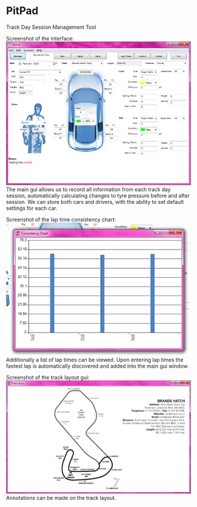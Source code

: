 # PitPad
Track Day Session Management Tool

Screenshot of the interface:
![ScreenShot](/demo/1.png)
The main gui allows us to record all information from each track day session, automatically calculating changes to tyre pressure before and after session. We can store both cars and drivers, with the ability to set default settings for each car.

Screenshot of the lap time consistency chart:
![ScreenShot](/demo/2.png)
Additionally a list of lap times can be viewed. Upon entering lap times the fastest lap is automatically discovered and added into the main gui window.

Screenshot of the track layout gui:
![ScreenShot](/demo/3.png)
Annotations can be made on the track layout.
